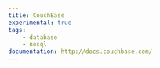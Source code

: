 ```yaml
---
title: CouchBase
experimental: true
tags:
    - database
    - nosql
documentation: http://docs.couchbase.com/
---
```

